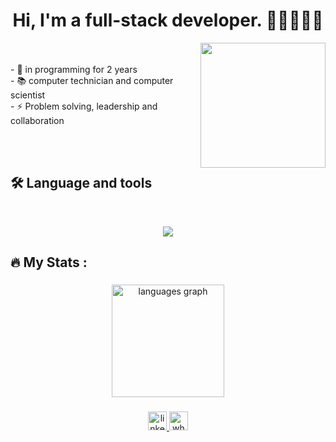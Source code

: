 <h1 align="center">Hi, I'm a full-stack developer. 👨🏻‍💻👋🏻</h1>
<img align="right" height="200"  src="https://cdn.dribbble.com/users/1579322/screenshots/6587273/blue_boy_typing_nothought.gif"  />
<p align="left"><br><br>- 🔭 in programming for 2 years<br>- 📚 computer technician and computer scientist<br>- ⚡ Problem solving, leadership and collaboration</p><br><br>


###




###

<h2 align="left">🛠 Language and tools</h2>
<br>
<p align="center">
    <img src="https://skillicons.dev/icons?i=vscode,react,vue,python,django,php,laravel,typescript,nest,mysql,git" />
</p>

###

<h2 align="left">🔥  My Stats :</h2>

###

<div align="center">
  <img src="https://github-readme-stats.vercel.app/api/top-langs?username=devpaulorcc&locale=en&hide_title=false&layout=compact&card_width=320&langs_count=8&theme=swift&hide_border=true&order=2" height="180" alt="languages graph"  />
<!--   <img src="https://github-readme-stats.vercel.app/api?username=devpaulorcc&hide_title=false&hide_rank=true&show_icons=true&include_all_commits=true&count_private=true&disable_animations=false&theme=swift&locale=en&hide_border=true&order=1" height="180" alt="stats graph"  /> -->
</div>




###
<div align="center">
  <a href="https://www.linkedin.com/in/paulo-ricardo-cardoso" target="_blank">
    <img src="https://img.shields.io/static/v1?message=LinkedIn&logo=linkedin&label=&color=0077B5&logoColor=white&labelColor=&style=for-the-badge" height="30" alt="linkedin logo"  />
  </a>
  <a href="https://api.whatsapp.com/send?phone=5511940239903" target="_blank">
    <img src="https://img.shields.io/static/v1?message=Whatsapp&logo=whatsapp&label=&color=25D366&logoColor=white&labelColor=&style=for-the-badge" height="30" alt="whatsapp logo"  />
  </a>
</div>
